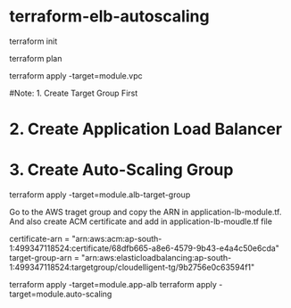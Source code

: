 # terraform-elb-autoscaling


terraform init

terraform plan

terraform apply -target=module.vpc

#Note: 1. Create Target Group First
  #    2. Create Application Load Balancer
  #    3. Create Auto-Scaling Group

terraform apply -target=module.alb-target-group

Go to the AWS traget group and copy the ARN in application-lb-module.tf. And also create ACM certificate and add in application-lb-moudle.tf file

certificate-arn = "arn:aws:acm:ap-south-1:499347118524:certificate/68dfb665-a8e6-4579-9b43-e4a4c50e6cda"
  target-group-arn = "arn:aws:elasticloadbalancing:ap-south-1:499347118524:targetgroup/cloudelligent-tg/9b2756e0c63594f1"

terraform apply -target=module.app-alb
terraform apply -target=module.auto-scaling
